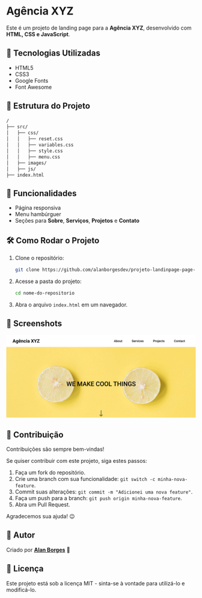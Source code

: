 # Agência XYZ

Este é um projeto de landing page para a **Agência XYZ**, desenvolvido com **HTML, CSS e JavaScript**.

## 📌 Tecnologias Utilizadas

- HTML5
- CSS3
- Google Fonts
- Font Awesome

## 📂 Estrutura do Projeto

```
/
├── src/
│   ├── css/
│   │   ├── reset.css
│   │   ├── variables.css
│   │   ├── style.css
│   │   ├── menu.css
│   ├── images/
│   ├── js/
├── index.html
```

## 🎯 Funcionalidades

- Página responsiva
- Menu hambúrguer
- Seções para **Sobre**, **Serviços**, **Projetos** e **Contato**

## 🛠 Como Rodar o Projeto

1. Clone o repositório:
   ```sh
   git clone https://github.com/alanborgesdev/projeto-landinpage-page-com-grid
   ```
2. Acesse a pasta do projeto:
   ```sh
   cd nome-do-repositorio
   ```
3. Abra o arquivo `index.html` em um navegador.

## 📸 Screenshots

![Preview do Projeto](./src/images/preview.png)

## 🤝 Contribuição

Contribuições são sempre bem-vindas!  

Se quiser contribuir com este projeto, siga estes passos:

1. Faça um fork do repositório.
2. Crie uma branch com sua funcionalidade: `git switch -c minha-nova-feature`.
3. Commit suas alterações: `git commit -m "Adicionei uma nova feature"`.
4. Faça um push para a branch: `git push origin minha-nova-feature`.
5. Abra um Pull Request.

Agradecemos sua ajuda! 😉

## 💎 Autor

Criado por **[Alan Borges](https://github.com/alanborgesdev)** 🚀

## 📄 Licença

Este projeto está sob a licença MIT - sinta-se à vontade para utilizá-lo e modificá-lo.


